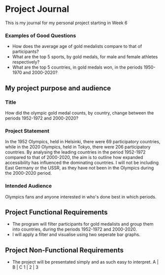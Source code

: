# Project Journal
This is my journal for my personal project starting in Week 6
### Examples of Good Questions
- How does the average age of gold medalists compare to that of participants?
- What are the top 5 sports, by gold medals, for male and female athletes respectively?
- What are the top 5 countries, in gold medals won, in the periods 1950-1970 and 2000-2020?
## My project purpose and audience
### Title
How did the olympic gold medal counts, by country, change between the periods 1952-1972 and 2000-2020?
### Project Statement
In the 1952 Olympics, held in Helsinki, there were 69 participatory countries, while in the 2020 Olympics, held in Tokyo, there were 206 participatory countries. By analysing the leading countries in the period 1952-1972 compared to that of 2000-2020, the aim is to outline how expanded accessibility has influenced the dominating countries. I will not be including East Germany or the USSR, as they have not been in the Olympics during the 2000-2020 period.
### Intended Audience
Olympics fans and anyone interested in who's done best in which periods.
## Project Functional Requirements
- The program will filter participants for gold medalists and group them into countries, during the periods 1952-1972 and 2000-2020.
- I will apply a filter and visualise using two seperate bar graphs.
## Project Non-Functional Requirements
- The project will be presentated simply and as such easy to interpret.
A | B | C
1 | 2 | 3
